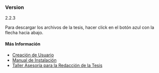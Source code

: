 ### Version
2.2.3

Para descargar los archivos de la tesis, hacer click en el botón azul con la flecha hacia abajo.

#### Más Información
- [Creación de Usuario](https://docs.google.com/document/d/1DEbMORIRLwqj0ZQyyoMUMoBmUd3VEIvxLzVBPBaczr0/pub)
- [Manual de Instalación](http://www.universidad.edu.uy/renderResource/index/resourceId/38021/siteId/10)
- [Taller Asesoría para la Redacción de la Tesis](http://www.posgrados.udelar.edu.uy/renderPage/index/pageId/1133)